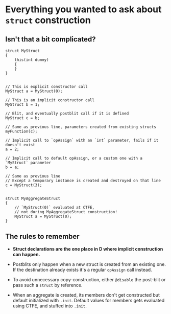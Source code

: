 Everything you wanted to ask about `struct` construction
========================================================


## Isn't that a bit complicated?

```
struct MyStruct
{
    this(int dummy)
    {
    }
}


// This is explicit constructor call
MyStruct a = MyStruct(0);     

// This is an implicit constructor call
MyStruct b = 1;               

// Blit, and eventually postblit call if it is defined
MyStruct c = b;           

// Same as previous line, parameters created from existing structs
myFunction(c);                         

// Implicit call to `opAssign` with an `int` parameter, fails if it doesn't exist
a = 2;                        

// Implicit call to default opAssign, or a custom one with a `MyStruct` parameter
b = a;

// Same as previous line
// Except a temporary instance is created and destroyed on that line
c = MyStruct(3);


struct MyAggregateStruct
{
    // `MyStruct(0)` evaluated at CTFE, 
    // not during MyAggregateStruct construction!
    MyStruct a = MyStruct(0); 
}

```


## The rules to remember

- **Struct declarations are the one place in D where implicit construction can happen.**

- Postblits only happen when a new struct is created from an existing one. If the destination already exists it's a regular `opAssign` call instead.

- To avoid unnecessary copy-construction, either `@disable` the post-blit or pass such a `struct` by reference.

- When an aggregate is created, its members don't get constructed but default initialized with `.init`. Default values for members gets evaluated using CTFE, and stuffed into `.init`.
